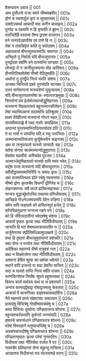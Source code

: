 वैशम्पायन उवाच ||	001    
अथ दुर्योधनो राजा समरे भीष्ममब्रवीत् |	001a  
द्रोणं च रथशार्दूलं कृपं च सुमहारथम् ||	001c  
उक्तोऽयमर्थ आचार्यो मया कर्णेन चासकृत् |	002a  
पुनरेव च वक्ष्यामि न हि तृप्यामि तं ब्रुवन् ||	002c  
पराजितैर्हि वस्तव्यं तैश्च द्वादश वत्सरान् |	003a  
वने जनपदेऽज्ञातैरेष एव पणो हि नः ||	003c  
तेषां न तावन्निर्वृत्तं वर्तते तु त्रयोदशम् |	004a  
अज्ञातवासं बीभत्सुरथास्माभिः समागतः ||	004c  
अनिवृत्ते तु निर्वासे यदि बीभत्सुरागतः |	005a  
पुनर्द्वादश वर्षाणि वने वत्स्यन्ति पाण्डवाः ||	005c  
लोभाद्वा ते न जानीयुरस्मान्वा मोह आविशत् |	006a  
हीनातिरिक्तमेतेषां भीष्मो वेदितुमर्हति ||	006c  
अर्थानां तु पुनर्द्वैधे नित्यं भवति संशयः |	007a  
अन्यथा चिन्तितो ह्यर्थः पुनर्भवति चान्यथा ||	007c  
उत्तरं मार्गमाणानां मत्स्यसेनां युयुत्सताम् |	008a  
यदि बीभत्सुरायातस्तेषां कः स्यात्पराङ्मुखः ||	008c  
त्रिगर्तानां वयं हेतोर्मत्स्यान्योद्धुमिहागताः |	009a  
मत्स्यानां विप्रकारांस्ते बहूनस्मानकीर्तयन् ||	009c  
तेषां भयाभिपन्नानां तदस्माभिः प्रतिश्रुतम् |	010a  
प्रथमं तैर्ग्रहीतव्यं मत्स्यानां गोधनं महत् ||	010c  
सप्तमीमपराह्णे वै तथा नस्तैः समाहितम् |	011a  
अष्टम्यां पुनरस्माभिरादित्यस्योदयं प्रति ||	011c  
ते वा गावो न पश्यन्ति यदि व स्युः पराजिताः |	012a  
अस्मान्वाप्यतिसंधाय कुर्युर्मत्स्येन सङ्गतम् ||	012c  
अथ वा तानुपायातो मत्स्यो जानपदैः सह |	013a  
सर्वया सेनया सार्धमस्मान्योद्धुमुपागतः ||	013c  
तेषामेव महावीर्यः कश्चिदेव पुरःसरः |	014a  
अस्माञ्जेतुमिहायातो मत्स्यो वापि स्वयं भवेत् ||	014c  
यद्येष राजा मत्स्यानां यदि बीभत्सुरागतः |	015a  
सर्वैर्योद्धव्यमस्माभिरिति नः समयः कृतः ||	015c  
अथ कस्मात्स्थिता ह्येते रथेषु रथसत्तमाः |	016a  
भीष्मो द्रोणः कृपश्चैव विकर्णो द्रौणिरेव च ||	016c  
संभ्रान्तमनसः सर्वे काले ह्यस्मिन्महारथाः |	017a  
नान्यत्र युद्धाच्छ्रेयोऽस्ति तथात्मा प्रणिधीयताम् ||	017c  
आच्छिन्ने गोधनेऽस्माकमपि देवेन वज्रिणा |	018a  
यमेन वापि सङ्ग्रामे को हास्तिनपुरं व्रजेत् ||	018c  
शरैरभिप्रणुन्नानां भग्नानां गहने वने |	019a  
को हि जीवेत्पदातीनां भवेदश्वेषु संशयः |	019c  
आचार्यं पृष्ठतः कृत्वा तथा नीतिर्विधीयताम् ||	019e   
जानाति हि मतं तेषामतस्त्रासयतीव नः ||	020a  
अर्जुनेनास्य संप्रीतिमधिकामुपलक्षये ||	020c  
तथा हि दृष्ट्वा बीभत्सुमुपायान्तं प्रशंसति |	021a  
यथा सेना न भज्येत तथा नीतिर्विधीयताम् ||	021c  
अदेशिका महारण्ये ग्रीष्मे शत्रुवशं गता |	022a  
यथा न विभ्रमेत्सेना तथा नीतिर्विधीयताम् ||	022c  
अश्वानां हेषितं श्रुत्वा का प्रशंसा भवेत्परे |	023a  
स्थाने वापि व्रजन्तो वा सदा हेषन्ति वाजिनः ||	023c  
सदा च वायवो वान्ति नित्यं वर्षति वासवः |	024a  
स्तनयित्नोश्च निर्घोषः श्रूयते बहुशस्तथा ||	024c  
किमत्र कार्यं पार्थस्य कथं वा स प्रशस्यते |	025a  
अन्यत्र कामाद्द्वेषाद्वा रोषाद्वास्मासु केवलात् ||	025c  
आचार्या वै कारुणिकाः प्राज्ञाश्चापायदर्शिनः |	026a  
नैते महाभये प्राप्ते संप्रष्टव्याः कथञ्चन ||	026c  
प्रासादेषु विचित्रेषु गोष्ठीष्वावसथेषु च |	027a  
कथा विचित्राः कुर्वाणाः पण्डितास्तत्र शोभनाः ||	027c  
बहून्याश्चर्यरूपाणि कुर्वन्तो जनसंसदि |	028a  
इष्वस्त्रे चारुसंधाने पण्डितास्तत्र शोभनाः ||	028c  
परेषां विवरज्ञाने मनुष्याचरितेषु च |	029a  
अन्नसंस्कारदोषेषु पण्डितास्तत्र शोभनाः ||	029c  
पण्डितान्पृष्ठतः कृत्वा परेषां गुणवादिनः |	030a  
विधीयतां तथा नीतिर्यथा वध्येत वै परः ||	030c  
गावश्चैव प्रतिष्ठन्तां सेनां व्यूहन्तु माचिरम् |	031a  
आरक्षाश्च विधीयन्तां यत्र योत्स्यामहे परान् ||	031c  

